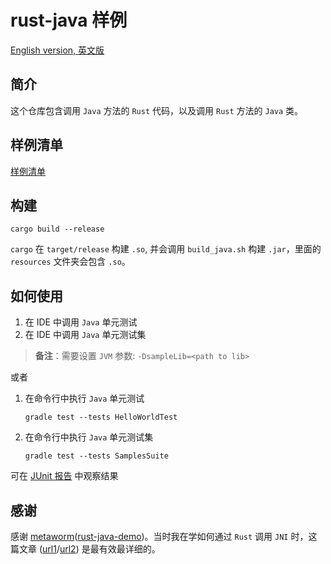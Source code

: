 # rust-java 样例

[English version, 英文版](README.md)

## 简介

这个仓库包含调用 `Java` 方法的 `Rust` 代码，以及调用 `Rust` 方法的 `Java` 类。

## 样例清单

[样例清单](doc/sample_list_cn.md)

## 构建

```shell
cargo build --release
```

`cargo` 在 `target/release` 构建 `.so`, 并会调用 `build_java.sh` 构建 `.jar`，里面的 `resources` 文件夹会包含 `.so`。

## 如何使用

1. 在 IDE 中调用 `Java` 单元测试
2. 在 IDE 中调用 `Java` 单元测试集

> **备注**：需要设置 `JVM` 参数: `-DsampleLib=<path to lib>`

或者

1. 在命令行中执行 `Java` 单元测试

    ```shell
    gradle test --tests HelloWorldTest
    ```

2. 在命令行中执行 `Java` 单元测试集

    ```shell
    gradle test --tests SamplesSuite
    ```

可在 [JUnit 报告](sample4j/build/reports/tests/test/index.html) 中观察结果

## 感谢

感谢 [metaworm](https://github.com/metaworm)([rust-java-demo](https://github.com/metaworm/rust-java-demo))。当时我在学如何通过 `Rust` 调用 `JNI` 时，这篇文章 ([url1](https://zhuanlan.zhihu.com/p/568062165)/[url2](https://rustcc.cn/article?id=4ca84a67-d972-4460-912e-a297ec5edc0a)) 是最有效最详细的。
